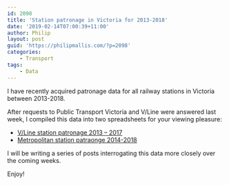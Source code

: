 ```yaml
---
id: 2098
title: 'Station patronage in Victoria for 2013-2018'
date: '2019-02-14T07:00:39+11:00'
author: Philip
layout: post
guid: 'https://philipmallis.com/?p=2098'
categories:
    - Transport
tags:
    - Data
---
```


I have recently acquired patronage data for all railway stations in Victoria between 2013-2018.

After requests to Public Transport Victoria and V/Line were answered last week, I compiled this data into two spreadsheets for your viewing pleasure:

- [V/Line station patronage 2013 – 2017](https://drive.google.com/file/d/1KexrKIt8iMqW2qVamgTJ1FWkm63NUBfT/view?usp=sharing)
- [Metropolitan station patraonge 2014-2018](https://drive.google.com/file/d/1E1sDXTMRQ9uXYQdV6XAO0W2iZA8f54v2/view?usp=sharing)

I will be writing a series of posts interrogating this data more closely over the coming weeks.

Enjoy!